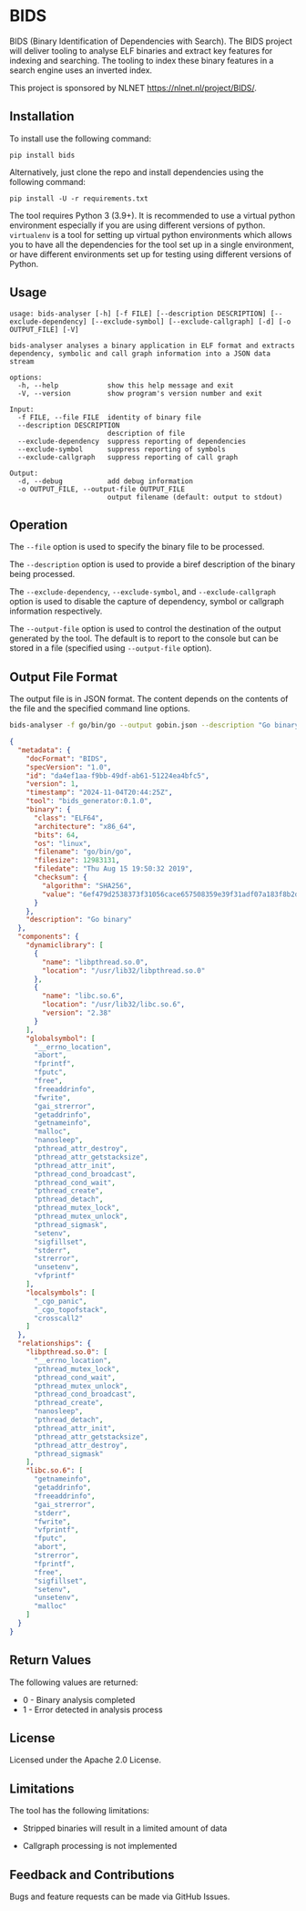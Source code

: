 # BIDS
BIDS (Binary Identification of Dependencies with Search). The BIDS project will deliver tooling to analyse ELF binaries and extract key features for indexing and searching. The tooling to index these binary features in a search engine uses an inverted index.

This project is sponsored by NLNET https://nlnet.nl/project/BIDS/.

## Installation

To install use the following command:

`pip install bids`

Alternatively, just clone the repo and install dependencies using the following command:

`pip install -U -r requirements.txt`

The tool requires Python 3 (3.9+). It is recommended to use a virtual python environment especially
if you are using different versions of python. `virtualenv` is a tool for setting up virtual python environments which
allows you to have all the dependencies for the tool set up in a single environment, or have different environments set
up for testing using different versions of Python.

## Usage

```
usage: bids-analyser [-h] [-f FILE] [--description DESCRIPTION] [--exclude-dependency] [--exclude-symbol] [--exclude-callgraph] [-d] [-o OUTPUT_FILE] [-V]

bids-analyser analyses a binary application in ELF format and extracts dependency, symbolic and call graph information into a JSON data stream

options:
  -h, --help            show this help message and exit
  -V, --version         show program's version number and exit

Input:
  -f FILE, --file FILE  identity of binary file
  --description DESCRIPTION
                        description of file
  --exclude-dependency  suppress reporting of dependencies
  --exclude-symbol      suppress reporting of symbols
  --exclude-callgraph   suppress reporting of call graph

Output:
  -d, --debug           add debug information
  -o OUTPUT_FILE, --output-file OUTPUT_FILE
                        output filename (default: output to stdout)
```
					
## Operation

The `--file` option is used to specify the binary file to be processed.

The `--description` option is used to provide a biref description of the binary being processed.

The `--exclude-dependency`, `--exclude-symbol`, and `--exclude-callgraph` option is used to disable
the capture of dependency, symbol or callgraph information respectively.

The `--output-file` option is used to control the destination of the output generated by the tool. The
default is to report to the console but can be stored in a file (specified using `--output-file` option).

## Output File Format

The output file is in JSON format. The content depends on the contents of the file and the specified command line options.

```bash
bids-analyser -f go/bin/go --output gobin.json --description "Go binary"
```

```json
{
  "metadata": {
    "docFormat": "BIDS",
    "specVersion": "1.0",
    "id": "da4ef1aa-f9bb-49df-ab61-51224ea4bfc5",
    "version": 1,
    "timestamp": "2024-11-04T20:44:25Z",
    "tool": "bids_generator:0.1.0",
    "binary": {
      "class": "ELF64",
      "architecture": "x86_64",
      "bits": 64,
      "os": "linux",
      "filename": "go/bin/go",
      "filesize": 12983131,
      "filedate": "Thu Aug 15 19:50:32 2019",
      "checksum": {
        "algorithm": "SHA256",
        "value": "6ef479d2538373f31056cace657508359e39f31adf07a183f8b2d55be72c328c"
      }
    },
    "description": "Go binary"
  },
  "components": {
    "dynamiclibrary": [
      {
        "name": "libpthread.so.0",
        "location": "/usr/lib32/libpthread.so.0"
      },
      {
        "name": "libc.so.6",
        "location": "/usr/lib32/libc.so.6",
        "version": "2.38"
      }
    ],
    "globalsymbol": [
      "__errno_location",
      "abort",
      "fprintf",
      "fputc",
      "free",
      "freeaddrinfo",
      "fwrite",
      "gai_strerror",
      "getaddrinfo",
      "getnameinfo",
      "malloc",
      "nanosleep",
      "pthread_attr_destroy",
      "pthread_attr_getstacksize",
      "pthread_attr_init",
      "pthread_cond_broadcast",
      "pthread_cond_wait",
      "pthread_create",
      "pthread_detach",
      "pthread_mutex_lock",
      "pthread_mutex_unlock",
      "pthread_sigmask",
      "setenv",
      "sigfillset",
      "stderr",
      "strerror",
      "unsetenv",
      "vfprintf"
    ],
    "localsymbols": [
      "_cgo_panic",
      "_cgo_topofstack",
      "crosscall2"
    ]
  },
  "relationships": {
    "libpthread.so.0": [
      "__errno_location",
      "pthread_mutex_lock",
      "pthread_cond_wait",
      "pthread_mutex_unlock",
      "pthread_cond_broadcast",
      "pthread_create",
      "nanosleep",
      "pthread_detach",
      "pthread_attr_init",
      "pthread_attr_getstacksize",
      "pthread_attr_destroy",
      "pthread_sigmask"
    ],
    "libc.so.6": [
      "getnameinfo",
      "getaddrinfo",
      "freeaddrinfo",
      "gai_strerror",
      "stderr",
      "fwrite",
      "vfprintf",
      "fputc",
      "abort",
      "strerror",
      "fprintf",
      "free",
      "sigfillset",
      "setenv",
      "unsetenv",
      "malloc"
    ]
  }
}
```

## Return Values

The following values are returned:

- 0 - Binary analysis completed
- 1 - Error detected in analysis process

## License

Licensed under the Apache 2.0 License.

## Limitations

The tool has the following limitations:

- Stripped binaries will result in a limited amount of data

- Callgraph processing is not implemented

## Feedback and Contributions

Bugs and feature requests can be made via GitHub Issues.